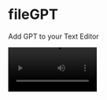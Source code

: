 # fileGPT
Add GPT to your Text Editor

<video src='demo.mp4' width=180 />

For me, a text editor is more convenient than a web-based solution. Here is a Python script that adds GPT to your text editor (preferably VS Code).

By writing "pl" in a text editor and saving the file, it will prompt GPT and add generated text. The program is written in Python. Just remember to change the API key.

Execute the script by writing "python3 main.py text.txt" when you want to use the LLM. To generate a response, write "pl" at the end of the file and save it. Then it will generate a response. Enjoy!
